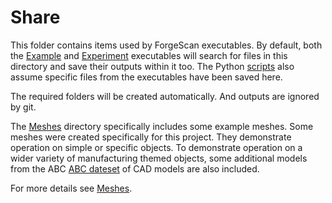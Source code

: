 # Share

This folder contains items used by ForgeScan executables. By default, both the [Example](../src/Examples/)
and [Experiment](../src/Experiments/) executables will search for files in this directory and save
their outputs within it too. The Python [scripts](../scripts/) also assume specific files from the
executables have been saved here.

The required folders will be created automatically. And outputs are ignored by git.

The [Meshes](./Meshes/) directory specifically includes some example meshes. Some meshes were created
specifically for this project. They demonstrate operation on simple or specific objects. To demonstrate
operation on a wider variety of manufacturing themed objects, some additional models from the ABC 
[ABC dateset](https://deep-geometry.github.io/abc-dataset/) of CAD models are also included.

For more details see [Meshes](./Meshes/README.md).
